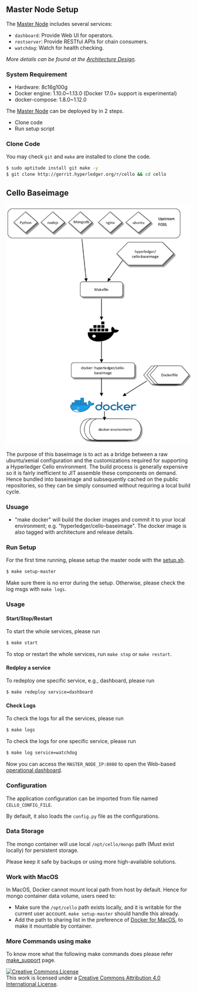 ## Master Node Setup
The [Master Node](./terminology.md) includes several services:

* `dashboard`: Provide Web UI for operators.
* `restserver`: Provide RESTful APIs for chain consumers.
* `watchdog`: Watch for health checking.

*More details can be found at the [Architecture Design](./arch.md).*

### System Requirement

* Hardware: 8c16g100g
* Docker engine: 1.10.0~1.13.0 (Docker 17.0+ support is experimental)
* docker-compose: 1.8.0~1.12.0

The [Master Node](./terminology.md) can be deployed by in 2 steps.

* Clone code
* Run setup script

### Clone Code

You may check `git` and `make` are installed to clone the code.

```sh
$ sudo aptitude install git make -y
$ git clone http://gerrit.hyperledger.org/r/cello && cd cello
```

## Cello Baseimage
![BaseImage](imgs/cello_baseimage.png)

The purpose of this baseimage is to act as a bridge between a raw ubuntu/xenial configuration and the customizations
required for supporting a Hyperledger Cello environment. The build process is generally expensive so it is fairly
inefficient to JIT assemble these components on demand. Hence bundled into baseimage and subsequently cached on
the public repositories, so they can be simply consumed without requiring a local build cycle.

### Usuage
* "make docker" will build the docker images and commit it to your local environment; e.g. "hyperledger/cello-baseimage".
The docker image is also tagged with architecture and release details.

### Run Setup

For the first time running, please setup the master node with the [setup.sh](https://github.com/hyperledger/cello/blob/master/scripts/master_node/setup.sh).

```sh
$ make setup-master
```

Make sure there is no error during the setup. Otherwise, please check the log msgs with `make logs`.

### Usage

#### Start/Stop/Restart
To start the whole services, please run

```sh
$ make start
```

To stop or restart the whole services, run `make stop` or `make restart`.

#### Redploy a service
To redeploy one specific service, e.g., dashboard, please run

```sh
$ make redeploy service=dashboard
```

#### Check Logs
To check the logs for all the services, please run

```sh
$ make logs
```

To check the logs for one specific service, please run
```sh
$ make log service=watchdog
```

Now you can access the `MASTER_NODE_IP:8080` to open the Web-based [operational dashboard](./dashboard.md).

### Configuration
The application configuration can be imported from file named `CELLO_CONFIG_FILE`.

By default, it also loads the `config.py` file as the configurations.

### Data Storage
The mongo container will use local `/opt/cello/mongo` path (Must exist locally) for persistent storage.

Please keep it safe by backups or using more high-available solutions.

### Work with MacOS

In MacOS, Docker cannot mount local path from host by default. Hence for mongo container data volume, users need to:

* Make sure the `/opt/cello` path exists locally, and it is writable for the current user account. `make setup-master` should handle this already.
* Add the path to sharing list in the preference of [Docker for MacOS](https://docs.docker.com/docker-for-mac/install/), to make it mountable by container.

### More Commands using make

To know more what the following make commands does please refer [make_support](./make_support.md) page.

<a rel="license" href="http://creativecommons.org/licenses/by/4.0/"><img alt="Creative Commons License" style="border-width:0" src="https://i.creativecommons.org/l/by/4.0/88x31.png" /></a><br />This work is licensed under a <a rel="license" href="http://creativecommons.org/licenses/by/4.0/">Creative Commons Attribution 4.0 International License</a>.

